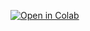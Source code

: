 [![Open in Colab](https://colab.research.google.com/assets/colab-badge.svg)
](https://colab.research.google.com/github/Nusriya/Python_Projects--The_Sparks_Foundation-/blob/main/Task-1.ipynb)
